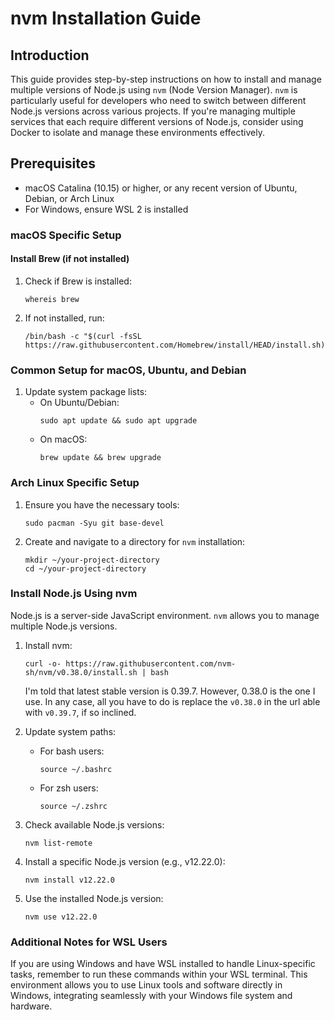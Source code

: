 # nvm Installation Guide

## Introduction
This guide provides step-by-step instructions on how to install and manage multiple versions of Node.js using `nvm` (Node Version Manager). `nvm` is particularly useful for developers who need to switch between different Node.js versions across various projects. If you're managing multiple services that each require different versions of Node.js, consider using Docker to isolate and manage these environments effectively.

## Prerequisites
- macOS Catalina (10.15) or higher, or any recent version of Ubuntu, Debian, or Arch Linux
- For Windows, ensure WSL 2 is installed

### macOS Specific Setup
#### Install Brew (if not installed)
1. Check if Brew is installed:
   ```
   whereis brew
   ```
2. If not installed, run:
   ```
   /bin/bash -c "$(curl -fsSL https://raw.githubusercontent.com/Homebrew/install/HEAD/install.sh)"
   ```

### Common Setup for macOS, Ubuntu, and Debian
1. Update system package lists:
   - On Ubuntu/Debian:
     ```
     sudo apt update && sudo apt upgrade
     ```
   - On macOS:
     ```
     brew update && brew upgrade
     ```

### Arch Linux Specific Setup
1. Ensure you have the necessary tools:
   ```
   sudo pacman -Syu git base-devel
   ```

2. Create and navigate to a directory for `nvm` installation:
   ```
   mkdir ~/your-project-directory
   cd ~/your-project-directory
   ```

### Install Node.js Using nvm
Node.js is a server-side JavaScript environment. `nvm` allows you to manage multiple Node.js versions.

1. Install nvm:
   ```
   curl -o- https://raw.githubusercontent.com/nvm-sh/nvm/v0.38.0/install.sh | bash
   ```

   I'm told that latest stable version is 0.39.7. However, 0.38.0 is the one I use. In any case, all you have to do is replace the `v0.38.0` in the url able with `v0.39.7`, if so inclined.

2. Update system paths:
   - For bash users:
     ```
     source ~/.bashrc
     ```
   - For zsh users:
     ```
     source ~/.zshrc
     ```

3. Check available Node.js versions:
   ```
   nvm list-remote
   ```

4. Install a specific Node.js version (e.g., v12.22.0):
   ```
   nvm install v12.22.0
   ```

5. Use the installed Node.js version:
   ```
   nvm use v12.22.0
   ```

### Additional Notes for WSL Users
If you are using Windows and have WSL installed to handle Linux-specific tasks, remember to run these commands within your WSL terminal. This environment allows you to use Linux tools and software directly in Windows, integrating seamlessly with your Windows file system and hardware.
